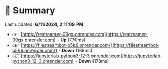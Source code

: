 # 📖 Summary
Last updated: **6/11/2024, 2:11:09 PM**

- `GET` [https://restreamer-09gx.onrender.com](https://restreamer-09gx.onrender.com) - **Up** (770ms)
- `GET` [https://filestreambot-b5k6.onrender.com/](https://filestreambot-b5k6.onrender.com/) - **Down** (189ms)
- `GET` [https://jupyterlab-python3-12-3.onrender.com](https://jupyterlab-python3-12-3.onrender.com) - **Down** (178ms)
